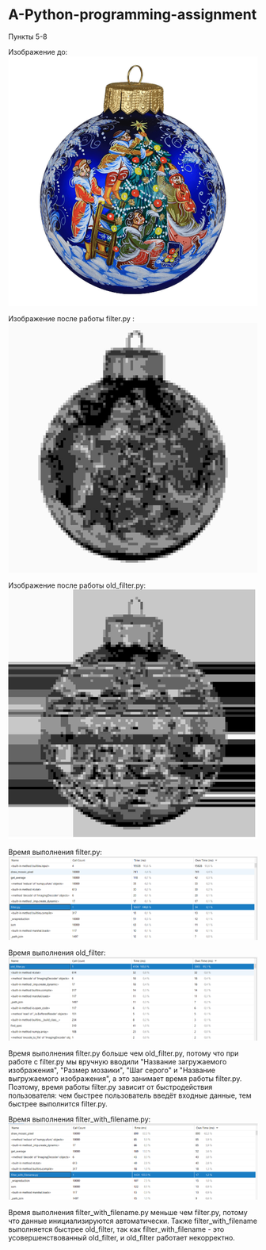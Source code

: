 # A-Python-programming-assignment
Пункты 5-8

Изображение до: ![ball.jpg](ball.jpg)

Изображение после работы filter.py : ![new_ball.jpg](new_ball.jpg)

Изображение после работы old_filter.py: ![res.jpg](res.jpg)

Время выполнения filter.py: ![img.png](img.png)

Время выполнения old_filter: ![img_1.png](img_1.png)

Время выполнения filter.py больше чем old_filter.py, потому что при работе с filter.py мы вручную вводили "Название загружаемого изображения", "Размер мозаики", "Шаг серого" и "Название выгружаемого изображения", а это занимает время работы filter.py. Поэтому, время работы filter.py зависит от быстродействия пользователя: чем быстрее пользователь введёт входные данные, тем быстрее выполнится filter.py.

Время выполнения filter_with_filename.py: ![img_2.png](img_2.png)

Время выполнения filter_with_filename.py меньше чем filter.py, потому что данные инициализируются автоматически. Также filter_with_filename выполняется быстрее old_filter, так как filter_with_filename - это усовершенствованный old_filter, и old_filter работает некорректно.  